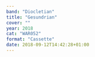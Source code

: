 ```yaml
---
band: "Diocletian"
title: "Gesundrian"
cover: ""
year: 2018
cat: "WAR052"
format: "Cassette"
date: 2018-09-12T14:42:28+01:00
---
```

